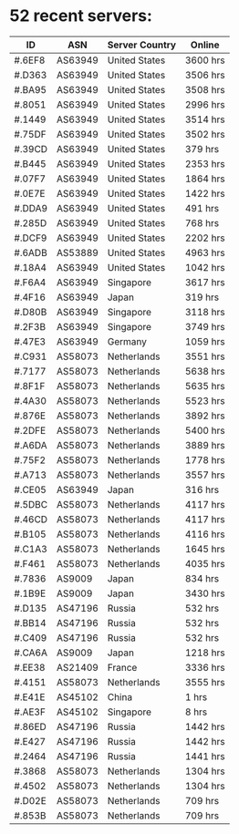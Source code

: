 # 52 recent servers:

| ID | ASN | Server Country | Online |
| ------ | ------ | ------ | ------ |
| #.6EF8 | AS63949 | United States | 3600 hrs |
| #.D363 | AS63949 | United States | 3506 hrs |
| #.BA95 | AS63949 | United States | 3508 hrs |
| #.8051 | AS63949 | United States | 2996 hrs |
| #.1449 | AS63949 | United States | 3514 hrs |
| #.75DF | AS63949 | United States | 3502 hrs |
| #.39CD | AS63949 | United States | 379 hrs |
| #.B445 | AS63949 | United States | 2353 hrs |
| #.07F7 | AS63949 | United States | 1864 hrs |
| #.0E7E | AS63949 | United States | 1422 hrs |
| #.DDA9 | AS63949 | United States | 491 hrs |
| #.285D | AS63949 | United States | 768 hrs |
| #.DCF9 | AS63949 | United States | 2202 hrs |
| #.6ADB | AS53889 | United States | 4963 hrs |
| #.18A4 | AS63949 | United States | 1042 hrs |
| #.F6A4 | AS63949 | Singapore | 3617 hrs |
| #.4F16 | AS63949 | Japan | 319 hrs |
| #.D80B | AS63949 | Singapore | 3118 hrs |
| #.2F3B | AS63949 | Singapore | 3749 hrs |
| #.47E3 | AS63949 | Germany | 1059 hrs |
| #.C931 | AS58073 | Netherlands | 3551 hrs |
| #.7177 | AS58073 | Netherlands | 5638 hrs |
| #.8F1F | AS58073 | Netherlands | 5635 hrs |
| #.4A30 | AS58073 | Netherlands | 5523 hrs |
| #.876E | AS58073 | Netherlands | 3892 hrs |
| #.2DFE | AS58073 | Netherlands | 5400 hrs |
| #.A6DA | AS58073 | Netherlands | 3889 hrs |
| #.75F2 | AS58073 | Netherlands | 1778 hrs |
| #.A713 | AS58073 | Netherlands | 3557 hrs |
| #.CE05 | AS63949 | Japan | 316 hrs |
| #.5DBC | AS58073 | Netherlands | 4117 hrs |
| #.46CD | AS58073 | Netherlands | 4117 hrs |
| #.B105 | AS58073 | Netherlands | 4116 hrs |
| #.C1A3 | AS58073 | Netherlands | 1645 hrs |
| #.F461 | AS58073 | Netherlands | 4035 hrs |
| #.7836 | AS9009 | Japan | 834 hrs |
| #.1B9E | AS9009 | Japan | 3430 hrs |
| #.D135 | AS47196 | Russia | 532 hrs |
| #.BB14 | AS47196 | Russia | 532 hrs |
| #.C409 | AS47196 | Russia | 532 hrs |
| #.CA6A | AS9009 | Japan | 1218 hrs |
| #.EE38 | AS21409 | France | 3336 hrs |
| #.4151 | AS58073 | Netherlands | 3555 hrs |
| #.E41E | AS45102 | China | 1 hrs |
| #.AE3F | AS45102 | Singapore | 8 hrs |
| #.86ED | AS47196 | Russia | 1442 hrs |
| #.E427 | AS47196 | Russia | 1442 hrs |
| #.2464 | AS47196 | Russia | 1441 hrs |
| #.3868 | AS58073 | Netherlands | 1304 hrs |
| #.4502 | AS58073 | Netherlands | 1304 hrs |
| #.D02E | AS58073 | Netherlands | 709 hrs |
| #.853B | AS58073 | Netherlands | 709 hrs |

